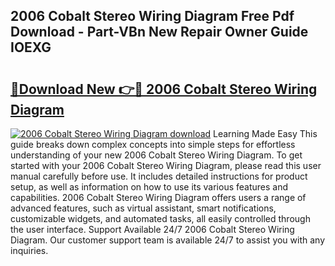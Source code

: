 ## 2006 Cobalt Stereo Wiring Diagram Free Pdf Download - Part-VBn New Repair Owner Guide IOEXG

# <h2><a href="http://dfnvdg.blite.top/?on=2006+Cobalt+Stereo+Wiring+Diagram">🔗Download New 👉🔴 2006 Cobalt Stereo Wiring Diagram</a></h2>

[![2006 Cobalt Stereo Wiring Diagram download](https://i.imgur.com/lujVjoI.png)](http://dfnvdg.blite.top/?on=2006+Cobalt+Stereo+Wiring+Diagram)
Learning Made Easy This guide breaks down complex concepts into simple steps for effortless understanding of your new 2006 Cobalt Stereo Wiring Diagram. To get started with your 2006 Cobalt Stereo Wiring Diagram, please read this user manual carefully before use. It includes detailed instructions for product setup, as well as information on how to use its various features and capabilities. 2006 Cobalt Stereo Wiring Diagram offers users a range of advanced features, such as virtual assistant, smart notifications, customizable widgets, and automated tasks, all easily controlled through the user interface. Support Available 24/7 2006 Cobalt Stereo Wiring Diagram. Our customer support team is available 24/7 to assist you with any inquiries.
